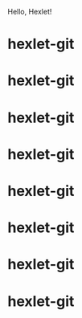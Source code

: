 Hello, Hexlet!
# hexlet-git
# hexlet-git
# hexlet-git
# hexlet-git
# hexlet-git
# hexlet-git
# hexlet-git
# hexlet-git
